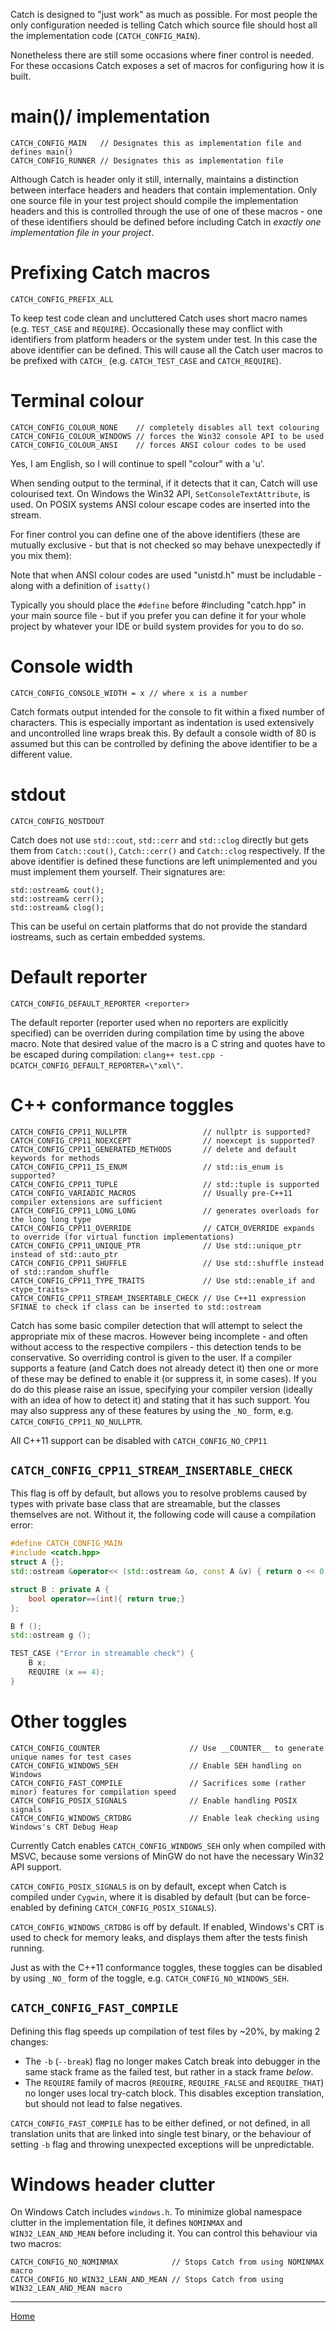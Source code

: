Catch is designed to "just work" as much as possible. For most people the only configuration needed is telling Catch which source file should host all the implementation code (```CATCH_CONFIG_MAIN```).

Nonetheless there are still some occasions where finer control is needed. For these occasions Catch exposes a set of macros for configuring how it is built.

#  main()/ implementation

	CATCH_CONFIG_MAIN	// Designates this as implementation file and defines main()
	CATCH_CONFIG_RUNNER	// Designates this as implementation file

Although Catch is header only it still, internally, maintains a distinction between interface headers and headers that contain implementation. Only one source file in your test project should compile the implementation headers and this is controlled through the use of one of these macros - one of these identifiers should be defined before including Catch in *exactly one implementation file in your project*.

#  Prefixing Catch macros

	CATCH_CONFIG_PREFIX_ALL

To keep test code clean and uncluttered Catch uses short macro names (e.g. ```TEST_CASE``` and ```REQUIRE```). Occasionally these may conflict with identifiers from platform headers or the system under test. In this case the above identifier can be defined. This will cause all the Catch user macros to be prefixed with ```CATCH_``` (e.g. ```CATCH_TEST_CASE``` and ```CATCH_REQUIRE```).


#  Terminal colour

	CATCH_CONFIG_COLOUR_NONE	// completely disables all text colouring
	CATCH_CONFIG_COLOUR_WINDOWS	// forces the Win32 console API to be used
	CATCH_CONFIG_COLOUR_ANSI	// forces ANSI colour codes to be used

Yes, I am English, so I will continue to spell "colour" with a 'u'.

When sending output to the terminal, if it detects that it can, Catch will use colourised text. On Windows the Win32 API, ```SetConsoleTextAttribute```, is used. On POSIX systems ANSI colour escape codes are inserted into the stream.

For finer control you can define one of the above identifiers (these are mutually exclusive - but that is not checked so may behave unexpectedly if you mix them):

Note that when ANSI colour codes are used "unistd.h" must be includable - along with a definition of ```isatty()```

Typically you should place the ```#define``` before #including "catch.hpp" in your main source file - but if you prefer you can define it for your whole project by whatever your IDE or build system provides for you to do so.

#  Console width

	CATCH_CONFIG_CONSOLE_WIDTH = x // where x is a number

Catch formats output intended for the console to fit within a fixed number of characters. This is especially important as indentation is used extensively and uncontrolled line wraps break this.
By default a console width of 80 is assumed but this can be controlled by defining the above identifier to be a different value.

#  stdout

	CATCH_CONFIG_NOSTDOUT

Catch does not use ```std::cout```, ```std::cerr``` and ```std::clog``` directly but gets them from ```Catch::cout()```, ```Catch::cerr()``` and ```Catch::clog``` respectively. If the above identifier is defined these functions are left unimplemented and you must implement them yourself. Their signatures are:

    std::ostream& cout();
    std::ostream& cerr();
    std::ostream& clog();

This can be useful on certain platforms that do not provide the standard iostreams, such as certain embedded systems.

# Default reporter

    CATCH_CONFIG_DEFAULT_REPORTER <reporter>

The default reporter (reporter used when no reporters are explicitly specified) can be overriden during compilation time by using the above macro. Note that desired value of the macro is a C string and quotes have to be escaped during compilation: `clang++ test.cpp -DCATCH_CONFIG_DEFAULT_REPORTER=\"xml\"`.

# C++ conformance toggles

    CATCH_CONFIG_CPP11_NULLPTR                 // nullptr is supported?
    CATCH_CONFIG_CPP11_NOEXCEPT                // noexcept is supported?
    CATCH_CONFIG_CPP11_GENERATED_METHODS       // delete and default keywords for methods
    CATCH_CONFIG_CPP11_IS_ENUM                 // std::is_enum is supported?
    CATCH_CONFIG_CPP11_TUPLE                   // std::tuple is supported
    CATCH_CONFIG_VARIADIC_MACROS               // Usually pre-C++11 compiler extensions are sufficient
    CATCH_CONFIG_CPP11_LONG_LONG               // generates overloads for the long long type
    CATCH_CONFIG_CPP11_OVERRIDE                // CATCH_OVERRIDE expands to override (for virtual function implementations)
    CATCH_CONFIG_CPP11_UNIQUE_PTR              // Use std::unique_ptr instead of std::auto_ptr
    CATCH_CONFIG_CPP11_SHUFFLE                 // Use std::shuffle instead of std::random_shuffle
    CATCH_CONFIG_CPP11_TYPE_TRAITS             // Use std::enable_if and <type_traits>
    CATCH_CONFIG_CPP11_STREAM_INSERTABLE_CHECK // Use C++11 expression SFINAE to check if class can be inserted to std::ostream

Catch has some basic compiler detection that will attempt to select the appropriate mix of these macros. However being incomplete - and often without access to the respective compilers - this detection tends to be conservative.
So overriding control is given to the user. If a compiler supports a feature (and Catch does not already detect it) then one or more of these may be defined to enable it (or suppress it, in some cases). If you do do this please raise an issue, specifying your compiler version (ideally with an idea of how to detect it) and stating that it has such support.
You may also suppress any of these features by using the `_NO_` form, e.g. `CATCH_CONFIG_CPP11_NO_NULLPTR`.

All C++11 support can be disabled with `CATCH_CONFIG_NO_CPP11`

## `CATCH_CONFIG_CPP11_STREAM_INSERTABLE_CHECK`

This flag is off by default, but allows you to resolve problems caused by types with private base class that are streamable, but the classes themselves are not. Without it, the following code will cause a compilation error:
```cpp
#define CATCH_CONFIG_MAIN
#include <catch.hpp>
struct A {};
std::ostream &operator<< (std::ostream &o, const A &v) { return o << 0; }

struct B : private A {
    bool operator==(int){ return true;}
};

B f ();
std::ostream g ();

TEST_CASE ("Error in streamable check") {
    B x;
    REQUIRE (x == 4);
}
```

# Other toggles

    CATCH_CONFIG_COUNTER                    // Use __COUNTER__ to generate unique names for test cases
    CATCH_CONFIG_WINDOWS_SEH                // Enable SEH handling on Windows
    CATCH_CONFIG_FAST_COMPILE               // Sacrifices some (rather minor) features for compilation speed
    CATCH_CONFIG_POSIX_SIGNALS              // Enable handling POSIX signals
    CATCH_CONFIG_WINDOWS_CRTDBG             // Enable leak checking using Windows's CRT Debug Heap

Currently Catch enables `CATCH_CONFIG_WINDOWS_SEH` only when compiled with MSVC, because some versions of MinGW do not have the necessary Win32 API support.

`CATCH_CONFIG_POSIX_SIGNALS` is on by default, except when Catch is compiled under `Cygwin`, where it is disabled by default (but can be force-enabled by defining `CATCH_CONFIG_POSIX_SIGNALS`).

`CATCH_CONFIG_WINDOWS_CRTDBG` is off by default. If enabled, Windows's CRT is used to check for memory leaks, and displays them after the tests finish running.

Just as with the C++11 conformance toggles, these toggles can be disabled by using `_NO_` form of the toggle, e.g. `CATCH_CONFIG_NO_WINDOWS_SEH`.

## `CATCH_CONFIG_FAST_COMPILE`
Defining this flag speeds up compilation of test files by ~20%, by making 2 changes:
* The `-b` (`--break`) flag no longer makes Catch break into debugger in the same stack frame as the failed test, but rather in a stack frame *below*.
* The `REQUIRE` family of macros (`REQUIRE`, `REQUIRE_FALSE` and `REQUIRE_THAT`) no longer uses local try-catch block. This disables exception translation, but should not lead to false negatives.

`CATCH_CONFIG_FAST_COMPILE` has to be either defined, or not defined, in all translation units that are linked into single test binary, or the behaviour of setting `-b` flag and throwing unexpected exceptions will be unpredictable.

# Windows header clutter

On Windows Catch includes `windows.h`. To minimize global namespace clutter in the implementation file, it defines `NOMINMAX` and `WIN32_LEAN_AND_MEAN` before including it. You can control this behaviour via two macros:

    CATCH_CONFIG_NO_NOMINMAX            // Stops Catch from using NOMINMAX macro 
    CATCH_CONFIG_NO_WIN32_LEAN_AND_MEAN // Stops Catch from using WIN32_LEAN_AND_MEAN macro

---

[Home](Readme.md)
